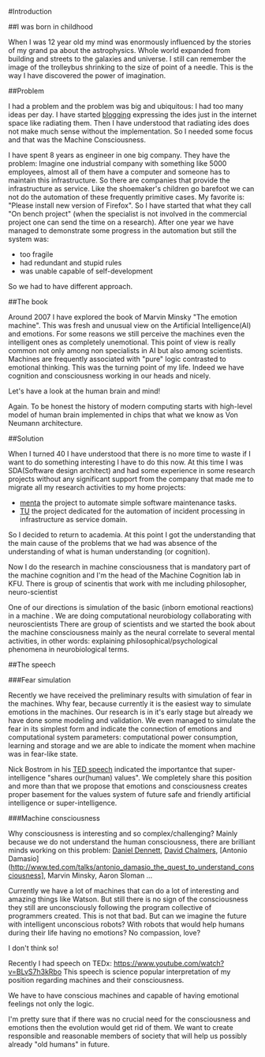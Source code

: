 #Introduction

##I was born in childhood

When I was 12 year old my mind was enormously influenced by the stories of my grand pa about the astrophysics.
Whole world expanded from building and streets to the galaxies and universe.
I still can remember the image of the trolleybus shrinking to the size of point of a needle.
This is the way I have discovered the power of imagination.

##Problem

I had a problem and the problem was big and ubiquitous: I had too many ideas per day.
I have started [blogging](https://cosmicdustman.wordpress.com/category/rd/) expressing the
ides just in the internet space like radiating them. Then I have understood that radiating ides does
not make much sense without the implementation. So I needed some focus and that was the Machine
Consciousness.

I have spent 8 years as engineer in one big company. They have the problem:
Imagine one industrial company with something like 5000 employees, almost all of them have a computer
and someone has to maintain this infrastructure. So there are companies that provide the infrastructure
as service. Like the shoemaker's children go barefoot we can not do the automation of these frequently
primitive cases. My favorite is: "Please install new version of Firefox".
So I have started that what they call "On bench project" (when the specialist is not involved in the
commercial project one can send the time on a research). After one year we have managed to demonstrate
some progress in the automation but still the system was:

* too fragile
* had redundant and stupid rules
* was unable capable of self-development

So we had to have different approach.

##The book

Around 2007 I have explored the book of Marvin Minsky "The emotion machine". This was fresh and unusual view on
the Artificial Intelligence(AI) and emotions. For some reasons we still perceive the machines even the intelligent
ones as completely unemotional. This point of view is really common not only among non specialists in AI but also
among scientists. Machines are frequently associated with "pure" logic contrasted to emotional thinking. This was
the turning point of my life. Indeed we have cognition and consciousness working in our heads and nicely.

Let's have a look at the human brain and mind!

Again. To be honest the history of modern computing starts with high-level model of human brain implemented in
chips that what we know as Von Neumann architecture.

##Solution

When I turned 40 I have understood that there is no more time to waste if I want to do something interesting
I have to do this now. At this time I was SDA(Software design architect) and had some experience in some research
projects without any significant support from the company that made me to migrate all my research
activities to my home projects:
* [menta](https://code.google.com/p/menta/) the project to automate simple software maintenance tasks.
* [TU](https://github.com/development-team/2) the project dedicated for the automation of incident processing in
infrastructure as service domain.

So I decided to return to academia. At this point I got the understanding that the main cause of the problems that
we had was absence of the understanding of what is human understanding (or cognition).

Now I do the research in machine consciousness that is mandatory part of the machine cognition and I'm the head of
the Machine Cognition lab in KFU. There is group of scinentis that work with me including philosopher, neuro-scientist

One of our directions is simulation of the basic (inborn emotional reactions) in a machine .
We are doing computational neurobiology collaborating with neuroscientists 
There are group of scientists and we started the book about the machine consciousness mainly as the neural correlate
to several mental activities, in other words: explaining philosophical/psychological phenomena in neurobiological terms.

##The speech

###Fear simulation

Recently we have received the preliminary results with simulation of fear in the machines.
Why fear, because currently it is the easiest way to simulate emotions in the machines.
Our research is in it's early
stage but already we have done some modeling and validation.
We even managed to simulate the fear in its simplest form
and indicate the connection of emotions and computational system parameters: computational power consumption,
learning and storage and we are able to indicate the moment when machine was in fear-like state.

Nick Bostrom in his [TED speech](http://www.ted.com/talks/nick_bostrom_what_happens_when_our_computers_get_smarter_than_we_are) indicated the importantce that super-intelligence "shares our(human) values". We completely share
this position and more than that we propose that emotions and consciousness 
creates proper basement for the values system of future safe and friendly artificial intelligence or
super-intelligence.


###Machine consciousness 

Why consciousness is interesting and so complex/challenging?
Mainly because we do not understand the human consciousness, there are brilliant minds working on this problem:
[Daniel Dennett](http://www.ted.com/talks/dan_dennett_on_our_consciousness), [David Chalmers](http://www.ted.com/talks/david_chalmers_how_do_you_explain_consciousness), [Antonio Damasio](http://www.ted.com/talks/antonio_damasio_the_quest_to_understand_consciousness], Marvin Minsky, Aaron Sloman ...

Currently we have a lot of machines that can do a lot of interesting and amazing things like Watson. But still
there is no sign of the consciousness they still are unconsciously following the program collective of programmers
created. This is not that bad. But can we imagine the future with intelligent unconscious robots? With robots
that would help humans during their life having no emotions? No compassion, love?

I don't think so!

Recently I had speech on TEDx: https://www.youtube.com/watch?v=BLvS7h3kRbo
This speech is science popular interpretation of my position regarding machines and their consciousness.

We have to have conscious machines and capable of having emotional feelings not only the logic.

I'm pretty sure that if there was no crucial need for the consciousness and emotions then the evolution would get rid
of them. We want to create responsible and reasonable members of society
that will help us possibly already "old humans" in future.



